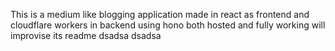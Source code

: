 This is a medium like blogging application made in react as frontend and cloudflare workers in backend using hono
both hosted and fully working
will improvise its readme
dsadsa
dsadsa
